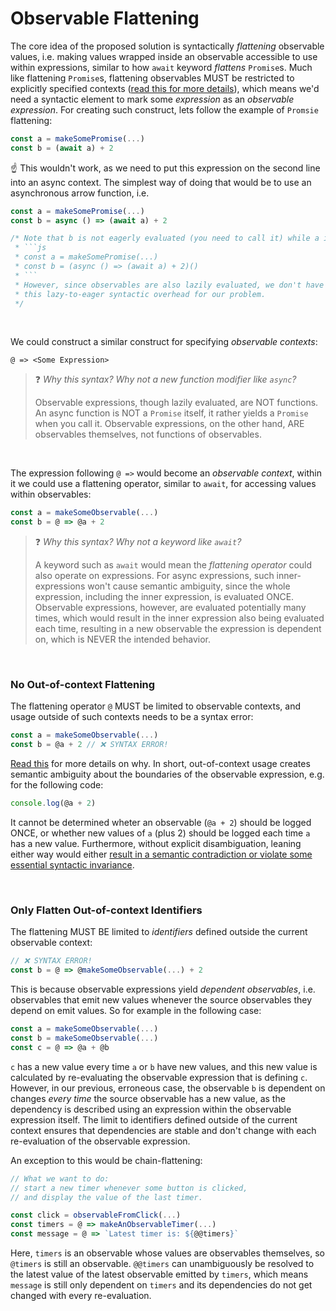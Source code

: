 # Observable Flattening

The core idea of the proposed solution is syntactically _flattening_ observable values, i.e. making values wrapped inside an observable accessible to use within expressions, similar to how `await` keyword _flattens_ `Promise`s. Much like flattening `Promise`s, flattening observables MUST be restricted to explicitly specified contexts ([read this for more details](context.md)), which means we'd need a syntactic element to mark some _expression_ as an _observable expression_. For creating such construct, lets follow the example of `Promsie` flattening:

```js
const a = makeSomePromise(...)
const b = (await a) + 2
```
☝️ This wouldn't work, as we need to put this expression on the second line into an async context. The simplest way of doing that would be to use an asynchronous arrow function, i.e.
```js
const a = makeSomePromise(...)
const b = async () => (await a) + 2

/* Note that b is not eagerly evaluated (you need to call it) while a is. The correct code would basically be:
 * ```js
 * const a = makeSomePromise(...)
 * const b = (async () => (await a) + 2)()
 * ```
 * However, since observables are also lazily evaluated, we don't have to worry about 
 * this lazy-to-eager syntactic overhead for our problem.
 */
```

<br>

We could construct a similar construct for specifying _observable contexts_:
```
@ => <Some Expression>
```

> ❓ _Why this syntax? Why not a new function modifier like `async`?_
> 
> Observable expressions, though lazily evaluated, are NOT functions. An async function is NOT a `Promise` itself,
> it rather yields a `Promise` when you call it. Observable expressions, on the other hand, ARE observables themselves, not functions
> of observables.


<br>

The expression following `@ =>` would become an _observable context_, within it we could use a flattening operator, similar to `await`, for accessing values within observables:

```js
const a = makeSomeObservable(...)
const b = @ => @a + 2
```

> ❓ _Why this syntax? Why not a keyword like `await`?_
> 
> A keyword such as `await` would mean the _flattening operator_ could also operate on expressions. For async expressions, such
> inner-expressions won't cause semantic ambiguity, since the whole expression, including the inner expression, is evaluated ONCE.
> Observable expressions, however, are evaluated potentially many times, which would result in the inner expression also being evaluated
> each time, resulting in a new observable the expression is dependent on, which is NEVER the intended behavior.

<br>

### No Out-of-context Flattening
The flattening operator `@` MUST be limited to observable contexts, and usage outside of such contexts needs to be a syntax error:
```js
const a = makeSomeObservable(...)
const b = @a + 2 // ❌ SYNTAX ERROR!
```
[Read this](context.md) for more details on why. In short, out-of-context usage creates semantic ambiguity about the boundaries of the observable expression, e.g. for the following code:
```js
console.log(@a + 2)
```
It cannot be determined wheter an observable (`@a + 2`) should be logged ONCE, or whether new values of `a` (plus 2) should be logged each time `a` has a new value. Furthermore, without explicit disambiguation, leaning either way would either [result in a semantic contradiction or violate some essential syntactic invariance](context.md).

<br>

### Only Flatten Out-of-context Identifiers

The flattening MUST BE limited to _identifiers_ defined outside the current observable context:
```js
// ❌ SYNTAX ERROR!
const b = @ => @makeSomeObservable(...) + 2
```
This is because observable expressions yield _dependent observables_, i.e. observables that emit new values whenever the source observables they depend on emit values. So for example in the following case:
```js
const a = makeSomeObservable(...)
const b = makeSomeObservable(...)
const c = @ => @a + @b
```
`c` has a new value every time `a` or `b` have new values, and this new value is calculated by re-evaluating the observable expression that is defining `c`. However, in our previous, erroneous case, the observable `b` is dependent on changes _every time_ the source observable has a new value, as the dependency is described using an expression within the observable expression itself. The limit to identifiers defined outside of the current context ensures that dependencies are stable and don't change with each re-evaluation of the observable expression.

An exception to this would be chain-flattening:
```js
// What we want to do:
// start a new timer whenever some button is clicked,
// and display the value of the last timer.

const click = observableFromClick(...)
const timers = @ => makeAnObservableTimer(...)
const message = @ => `Latest timer is: ${@@timers}`
```
Here, `timers` is an observable whose values are observables themselves, so `@timers` is still an observable. `@@timers` can unambiguously be resolved to the latest value of the latest observable emitted by `timers`, which means `message` is still only dependent on `timers` and its dependencies do not get changed with every re-evaluation.
